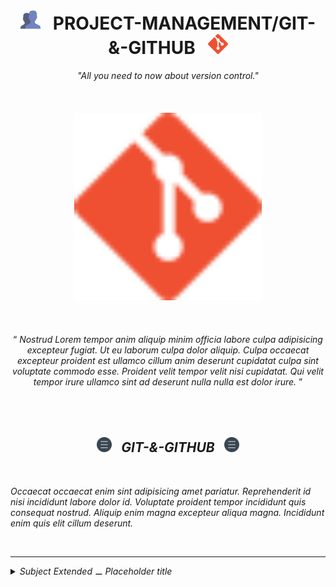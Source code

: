 <h1 class="hero__subject--git" align="center">
  <img src="../../../../assets/media/icons/vendors/flat__users.svg" width="32px" /> &nbsp;
  <b>PROJECT-MANAGEMENT/GIT-&-GITHUB</b> &nbsp;
  <img src="../../../../assets/media/icons/vendors/si__git.svg" width="32px" />
</h1>

<div class="hero__main--git" align="center">
  <i>
  "All you need to now about version control."
  </i>
  <br />
  <br />
  <br />
  <br />
  <img
  src="../../../../assets/media/icons/vendors/si__git.svg"
  alt="placeholder main hero image"
  width="300px"
  />
  <br />
  <br />
  <br />
  <br />
  <q>
    <i>
    Nostrud Lorem tempor anim aliquip minim officia labore culpa adipisicing excepteur fugiat. Ut eu laborum culpa dolor aliquip. Culpa occaecat excepteur proident est ullamco cillum anim deserunt cupidatat culpa sint voluptate commodo esse. Proident velit tempor velit nisi cupidatat. Qui velit tempor irure ullamco sint ad deserunt nulla nulla est dolor irure.
    <i/>
  </q>
</div>

<br/>
<br/>
<br/>
<h2 class="heading__subcat-title--git---v01" align="center">
  <img src="../../../../assets/media/icons/vendors/flat__menu.svg" width="24px" /> &nbsp;
  <b>GIT-&-GITHUB</b> &nbsp;
  <img src="../../../../assets/media/icons/vendors/flat__menu.svg" width="24px" />
</h2>
<br/>

Occaecat occaecat enim sint adipisicing amet pariatur. Reprehenderit id nisi incididunt labore dolor id. Voluptate proident tempor incididunt quis consequat nostrud. Aliquip enim magna excepteur aliqua magna. Incididunt enim quis elit cillum deserunt.

<br/>

---

<details>
  <summary><i>Subject Extended ⚊ Placeholder title</i></summary>

---

<br/>

Occaecat occaecat enim sint adipisicing amet pariatur. Reprehenderit id nisi incididunt labore dolor id. Voluptate proident tempor incididunt quis consequat nostrud. Aliquip enim magna excepteur aliqua magna. Incididunt enim quis elit cillum deserunt.

<br/>

</details>
